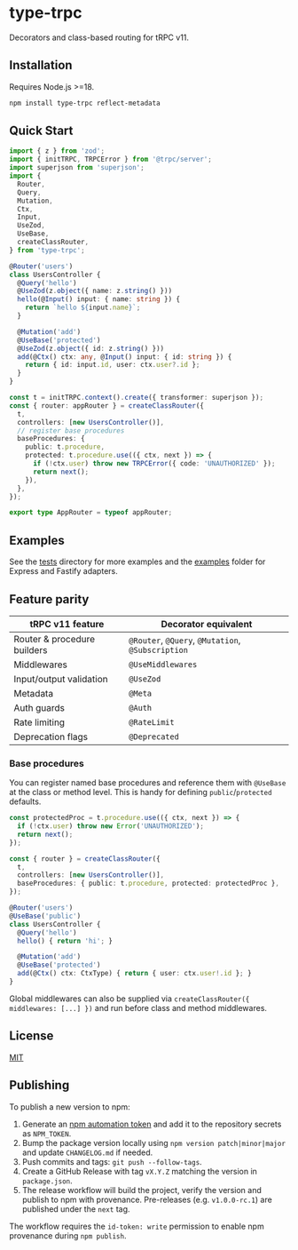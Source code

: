 # type-trpc

Decorators and class-based routing for tRPC v11.

## Installation

Requires Node.js >=18.

```bash
npm install type-trpc reflect-metadata
```

## Quick Start

```ts
import { z } from 'zod';
import { initTRPC, TRPCError } from '@trpc/server';
import superjson from 'superjson';
import {
  Router,
  Query,
  Mutation,
  Ctx,
  Input,
  UseZod,
  UseBase,
  createClassRouter,
} from 'type-trpc';

@Router('users')
class UsersController {
  @Query('hello')
  @UseZod(z.object({ name: z.string() }))
  hello(@Input() input: { name: string }) {
    return `hello ${input.name}`;
  }

  @Mutation('add')
  @UseBase('protected')
  @UseZod(z.object({ id: z.string() }))
  add(@Ctx() ctx: any, @Input() input: { id: string }) {
    return { id: input.id, user: ctx.user?.id };
  }
}

const t = initTRPC.context().create({ transformer: superjson });
const { router: appRouter } = createClassRouter({
  t,
  controllers: [new UsersController()],
  // register base procedures
  baseProcedures: {
    public: t.procedure,
    protected: t.procedure.use(({ ctx, next }) => {
      if (!ctx.user) throw new TRPCError({ code: 'UNAUTHORIZED' });
      return next();
    }),
  },
});

export type AppRouter = typeof appRouter;
```

## Examples

See the [tests](./tests) directory for more examples and the [examples](./examples) folder for Express and Fastify adapters.

## Feature parity

| tRPC v11 feature | Decorator equivalent |
| ---------------- | -------------------- |
| Router & procedure builders | `@Router`, `@Query`, `@Mutation`, `@Subscription` |
| Middlewares | `@UseMiddlewares` |
| Input/output validation | `@UseZod` |
| Metadata | `@Meta` |
| Auth guards | `@Auth` |
| Rate limiting | `@RateLimit` |
| Deprecation flags | `@Deprecated` |

### Base procedures

You can register named base procedures and reference them with `@UseBase` at the class or method level. This is handy for defining
`public`/`protected` defaults.

```ts
const protectedProc = t.procedure.use(({ ctx, next }) => {
  if (!ctx.user) throw new Error('UNAUTHORIZED');
  return next();
});

const { router } = createClassRouter({
  t,
  controllers: [new UsersController()],
  baseProcedures: { public: t.procedure, protected: protectedProc },
});

@Router('users')
@UseBase('public')
class UsersController {
  @Query('hello')
  hello() { return 'hi'; }

  @Mutation('add')
  @UseBase('protected')
  add(@Ctx() ctx: CtxType) { return { user: ctx.user!.id }; }
}
```

Global middlewares can also be supplied via `createClassRouter({ middlewares: [...] })` and run before class and method middlewares.

## License

[MIT](./LICENSE)

## Publishing

To publish a new version to npm:

1. Generate an [npm automation token](https://docs.npmjs.com/creating-and-viewing-access-tokens) and add it to the repository secrets as `NPM_TOKEN`.
2. Bump the package version locally using `npm version patch|minor|major` and update `CHANGELOG.md` if needed.
3. Push commits and tags: `git push --follow-tags`.
4. Create a GitHub Release with tag `vX.Y.Z` matching the version in `package.json`.
5. The release workflow will build the project, verify the version and publish to npm with provenance. Pre-releases (e.g. `v1.0.0-rc.1`) are published under the `next` tag.

The workflow requires the `id-token: write` permission to enable npm provenance during `npm publish`.

